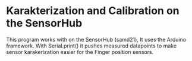 # Karakterization and Calibration on the SensorHub

This program works with on the SensorHub (samd21), It uses the Arduino framework. With Serial.print() it pushes measured datapoints to make sensor karakerization easier for the Finger position sensors.